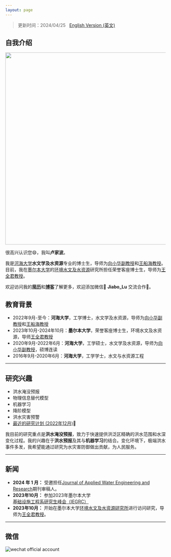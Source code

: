 ```yaml
---
layout: page
---
```


> 更新时间：2024/04/25 &nbsp; [English Version (英文)](https://lujiabo98.github.io/file/index_en/)

## 自我介绍

<img src="https://lujiabo98.github.io/images/Jiabo.jpg" class="floatpic" width="806" height="604">

很高兴认识您😄，我叫**卢家波**。

我是[河海大学](https://www.hhu.edu.cn/)**水文学及水资源**专业的博士生，导师为[向小华副教授](https://jszy.hhu.edu.cn/xxh/)和[王船海教授](https://jszy.hhu.edu.cn/wch/)。目前，我在[墨尔本大学](https://www.unimelb.edu.au/)的[环境水文及水资源](https://infrastructure.eng.unimelb.edu.au/research/water)研究所担任荣誉客座博士生，导师为[王全君教授](https://findanexpert.unimelb.edu.au/profile/241-q-j-wang)。

欢迎访问我的[**简历**](https://lujiabo98.github.io/file/CV_JiaboLu_zh.pdf)和[**博客**](https://blog.csdn.net/weixin_43012724?type=blog)了解更多，欢迎添加微信💬 **Jiabo_Lu** 交流合作🤝。

## 教育背景

- 2022年9月-至今：**河海大学**，工学博士，水文学及水资源，导师为[向小华副教授](https://jszy.hhu.edu.cn/xxh/)和[王船海教授](https://jszy.hhu.edu.cn/wch/)
- 2023年10月-2024年10月：**墨尔本大学**，荣誉客座博士生，环境水文及水资源，导师[王全君教授](https://findanexpert.unimelb.edu.au/profile/241-q-j-wang)
- 2020年9月-2022年6月：**河海大学**，工学硕士，水文学及水资源，导师为[向小华副教授](https://jszy.hhu.edu.cn/xxh/)，硕博连读
- 2016年9月-2020年6月：**河海大学**，工学学士，水文与水资源工程

---

## 研究兴趣

- 洪水淹没预报
- 物理信息替代模型
- 机器学习
- 降阶模型
- 洪水灾害预警
- [最近的研究计划 (2022年12月)](https://lujiabo98.github.io/file/proposal_2022.pdf)🔗

我目前的研究重点是**洪水淹没预报**，致力于快速提供洪泛区精确的洪水范围和水深变化过程。我的兴趣在于**洪水预报**及其与**机器学习**的结合。变化环境下，极端洪水事件多发，我希望能通过研究为水灾害防御做出贡献，为人民服务。

---

## 新闻

- **2024 年 1 月：** 受邀担任[Journal of Applied Water Engineering and Research](https://www.tandfonline.com/journals/tjaw20)期刊审稿人。
- **2023年10月：** 参加2023年墨尔本大学[基础设施工程系研究生峰会（IEGRC）](https://blogs.unimelb.edu.au/gies/) 
- **2023年10月：** 开始在墨尔本大学[环境水文及水资源研究所](https://infrastructure.eng.unimelb.edu.au/hydrology)进行访问研究，导师为[王全君教授](https://findanexpert.unimelb.edu.au/profile/241-q-j-wang)。

---

## 微信

![wechat official account](https://lujiabo98.github.io/images/wechat_personal_account.png)
